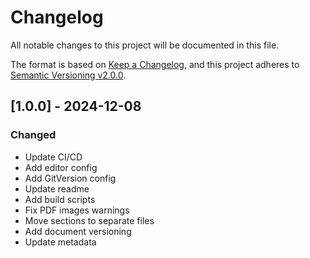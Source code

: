 # Changelog

All notable changes to this project will be documented in this file.

The format is based on [Keep a Changelog](https://keepachangelog.com/en/1.0.0/),
and this project adheres to [Semantic Versioning v2.0.0](https://semver.org/spec/v2.0.0.html).

## [1.0.0] - 2024-12-08

### Changed

- Update CI/CD
- Add editor config
- Add GitVersion config
- Update readme
- Add build scripts
- Fix PDF images warnings
- Move sections to separate files
- Add document versioning
- Update metadata
